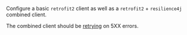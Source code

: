 Configure a basic `retrofit2` client as well as a `retrofit2` + `resilience4j`
combined client.

The combined client should be [retrying](https://resilience4j.readme.io/docs/retry) on 5XX errors.

